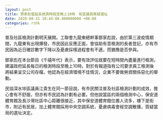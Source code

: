 ```yaml
---
layout: post
title: 鄧家彪倡延長檢測時段至晚上10時　有區議員質疑選址
date: 2020-08-31 10:44:08.000000000 +08:00
categories: rthk
---
```


普及社區檢測計劃明天展開。工聯會九龍東總幹事鄧家彪說，由於第三波疫情期間，九龍東有出現爆發，市民因此反應正面，會協助有意檢測的長者登記，亦有市民因為近日確診數字下降以及憂慮採樣過程會有不適，而猶豫是否參與。

鄧家彪在本台節目《千禧年代》表示，要有效評估就要在短時間內盡量進行檢測，建議政府延長每日的檢測時段至晚上10時。對於有報道指有公司要求員工檢測後將結果呈交公司存檔，他認為在經濟環境不佳情況，企業不要做勞資關係惡化的舉動。

民協深水埗區議員江貴生在同一節目說，有市民關注普及社區檢測計劃的成效，擔心會有不舒服，但亦有市民認為計劃有必要。但他說當區的兩個檢測中心，保安道體育館及長沙灣社區中心距離很接近，其中保安道體育館位置人流多，樓下是街市，附近有民居，加上體育館採用中央空調系統，憂慮病毒會經空調散播，質疑當局的選址決定。
